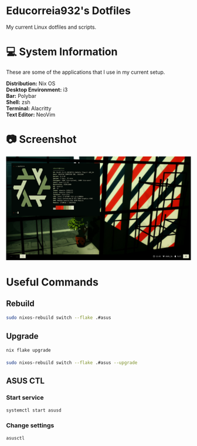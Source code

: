 # Educorreia932's Dotfiles 

My current Linux dotfiles and scripts.

# 💻 System Information

These are some of the applications that I use in my current setup.

**Distribution:** Nix OS  
**Desktop Environment:** i3  
**Bar:** Polybar  
**Shell:** zsh  
**Terminal:** Alacritty  
**Text Editor:** NeoVim

# 📷 Screenshot

![Preview](preview.png)

# Useful Commands

## Rebuild

```sh
sudo nixos-rebuild switch --flake .#asus
```

## Upgrade

```sh
nix flake upgrade

sudo nixos-rebuild switch --flake .#asus --upgrade
```

## ASUS CTL

### Start service

```sh
systemctl start asusd
```

### Change settings

```sh
asusctl
```
